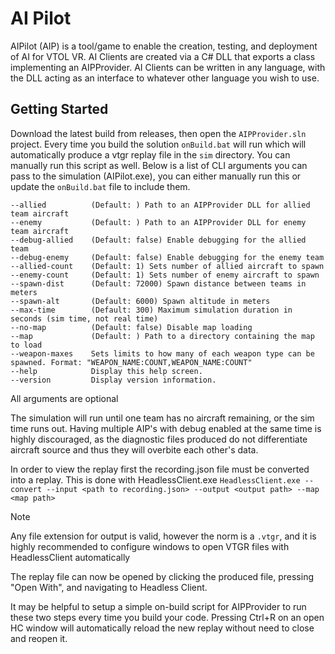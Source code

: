 # AI Pilot

AIPilot (AIP) is a tool/game to enable the creation, testing, and deployment of AI for VTOL VR. AI Clients are created via a C# DLL that exports a class implementing an AIPProvider. AI Clients can be written in any language, with the DLL acting as an interface to whatever other language you wish to use.

## Getting Started

Download the latest build from releases, then open the `AIPProvider.sln` project. Every time you build the solution `onBuild.bat` will run which will automatically produce a vtgr replay file in the `sim` directory. You can manually run this script as well. Below is a list of CLI arguments you can pass to the simulation (AIPilot.exe), you can either manually run this or update the `onBuild.bat` file to include them.

```
--allied          (Default: ) Path to an AIPProvider DLL for allied team aircraft
--enemy           (Default: ) Path to an AIPProvider DLL for enemy team aircraft
--debug-allied    (Default: false) Enable debugging for the allied team
--debug-enemy     (Default: false) Enable debugging for the enemy team
--allied-count    (Default: 1) Sets number of allied aircraft to spawn
--enemy-count     (Default: 1) Sets number of enemy aircraft to spawn
--spawn-dist      (Default: 72000) Spawn distance between teams in meters
--spawn-alt       (Default: 6000) Spawn altitude in meters
--max-time        (Default: 300) Maximum simulation duration in seconds (sim time, not real time)
--no-map          (Default: false) Disable map loading
--map             (Default: ) Path to a directory containing the map to load
--weapon-maxes    Sets limits to how many of each weapon type can be spawned. Format: "WEAPON_NAME:COUNT,WEAPON_NAME:COUNT"
--help            Display this help screen.
--version         Display version information.
```

All arguments are optional

The simulation will run until one team has no aircraft remaining, or the sim time runs out. Having multiple AIP's with debug enabled at the same time is highly discouraged, as the diagnostic files produced do not differentiate aircraft source and thus they will overbite each other's data.

In order to view the replay first the recording.json file must be converted into a replay. This is done with HeadlessClient.exe
`HeadlessClient.exe --convert --input <path to recording.json> --output <output path> --map <map path>`

> [!NOTE]
> Any file extension for output is valid, however the norm is a `.vtgr`, and it is highly recommended to configure windows to open VTGR files with HeadlessClient automatically

The replay file can now be opened by clicking the produced file, pressing "Open With", and navigating to Headless Client.

It may be helpful to setup a simple on-build script for AIPProvider to run these two steps every time you build your code. Pressing Ctrl+R on an open HC window will automatically reload the new replay without need to close and reopen it.
